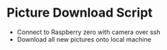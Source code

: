 # Picture Download Script

- Connect to Raspberry zero with camera over ssh
- Download all new pictures onto local machine